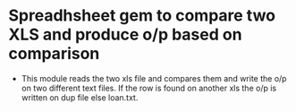 # Spreadhsheet gem to compare two XLS and produce o/p based on comparison

* This module reads the two xls file and compares them and write the o/p on two different text files. If the row is found on another xls the o/p is written on dup file else loan.txt.
